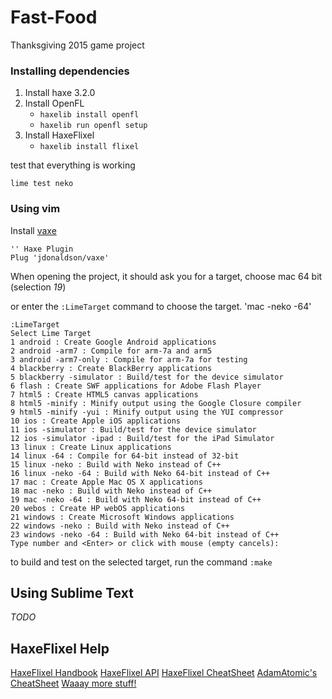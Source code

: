 # Fast-Food
Thanksgiving 2015 game project


### Installing dependencies

1. Install haxe 3.2.0
1. Install OpenFL
    - `haxelib install openfl`
    - `haxelib run openfl setup`
1. Install HaxeFlixel
    - `haxelib install flixel`

test that everything is working

`lime test neko`


### Using vim

Install [vaxe](https://github.com/jdonaldson/vaxe)

```
'' Haxe Plugin
Plug 'jdonaldson/vaxe'
```

When opening the project, it should ask you for a target, choose mac 64 bit (selection *19*)

or enter the `:LimeTarget` command to choose the target. 'mac -neko -64'

```
:LimeTarget
Select Lime Target
1 android : Create Google Android applications
2 android -arm7 : Compile for arm-7a and arm5
3 android -arm7-only : Compile for arm-7a for testing
4 blackberry : Create BlackBerry applications
5 blackberry -simulator : Build/test for the device simulator
6 flash : Create SWF applications for Adobe Flash Player
7 html5 : Create HTML5 canvas applications
8 html5 -minify : Minify output using the Google Closure compiler
9 html5 -minify -yui : Minify output using the YUI compressor
10 ios : Create Apple iOS applications
11 ios -simulator : Build/test for the device simulator
12 ios -simulator -ipad : Build/test for the iPad Simulator
13 linux : Create Linux applications
14 linux -64 : Compile for 64-bit instead of 32-bit
15 linux -neko : Build with Neko instead of C++
16 linux -neko -64 : Build with Neko 64-bit instead of C++
17 mac : Create Apple Mac OS X applications
18 mac -neko : Build with Neko instead of C++
19 mac -neko -64 : Build with Neko 64-bit instead of C++
20 webos : Create HP webOS applications
21 windows : Create Microsoft Windows applications
22 windows -neko : Build with Neko instead of C++
23 windows -neko -64 : Build with Neko 64-bit instead of C++
Type number and <Enter> or click with mouse (empty cancels):

```

to build and test on the selected target, run the command `:make`


## Using Sublime Text

_TODO_


## HaxeFlixel Help

[HaxeFlixel Handbook](http://haxeflixel.com/documentation/haxeflixel-handbook/)
[HaxeFlixel API](http://api.haxeflixel.com/)
[HaxeFlixel CheatSheet](http://haxeflixel.com/documentation/cheat-sheet/)
[AdamAtomic's CheatSheet](https://github.com/AdamAtomic/flixel/wiki/Flixel-Cheat-Sheet-1:-The-Basics)
[Waaay more stuff!](https://github.com/AdamAtomic/flixel/wiki)
